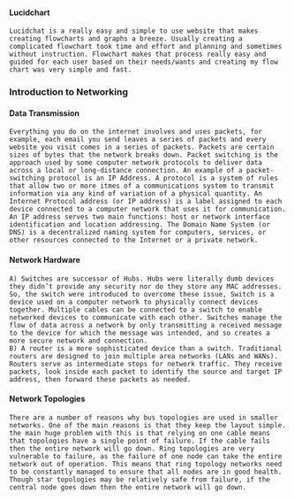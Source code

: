 
#### Lucidchart
    Lucidchat is a really easy and simple to use website that makes creating flowcharts and graphs a breeze. Usually creating a complicated flowchart took time and effort and planning and sometimes without instruction. Flowchart makes that process really easy and guided for each user based on their needs/wants and creating my flow chart was very simple and fast. 


###  Introduction to Networking 
#### Data Transmission
    Everything you do on the internet involves and uses packets, for example, each email you send leaves a series of packets and every website you visit comes in a series of packets. Packets are certain sizes of bytes that the network breaks down. Packet switching is the approach used by some computer network protocols to deliver data across a local or long-distance connection. An example of a packet-switching protocol is an IP Address. A protocol is a system of rules that allow two or more itmes of a communications system to transmit information via any kind of variation of a physical quantity. An Internet Protocol address (or IP address) is a label assigned to each device connected to a computer network that uses it for communication. An IP address serves two main functions: host or network interface identification and location addressing. The Domain Name System (or DNS) is a decentralized naming system for computers, services, or other resources connected to the Internet or a private network.

####  Network Hardware
    A) Switches are successor of Hubs. Hubs were literally dumb devices they didn’t provide any security nor do they store any MAC addresses. So, the switch were introduced to overcome these issue, Switch is a device used on a computer network to physically connect devices together. Multiple cables can be connected to a switch to enable networked devices to communicate with each other. Switches manage the flow of data across a network by only transmitting a received message to the device for which the message was intended, and so creates a more secure network and connection. 
    B) A router is a more sophisticated device than a switch. Traditional routers are designed to join multiple area networks (LANs and WANs). Routers serve as intermediate stops for network traffic. They receive packets, look inside each packet to identify the source and target IP address, then forward these packets as needed. 
    
#### Network Topologies
    There are a number of reasons why bus topologies are used in smaller networks. One of the main reasons is that they keep the layout simple. the main huge problem with this is that relying on one cable means that topologies have a single point of failure. If the cable fails then the entire network will go down. Ring topologies are very vulnerable to failure, as the failure of one node can take the entire network out of operation. This means that ring topology networks need to be constantly managed to ensure that all nodes are in good health. Though star topologies may be relatively safe from failure, if the central node goes down then the entire network will go down.
